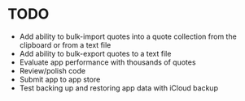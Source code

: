 # TODO

- Add ability to bulk-import quotes into a quote collection from the clipboard or from a text file
- Add ability to bulk-export quotes to a text file
- Evaluate app performance with thousands of quotes
- Review/polish code
- Submit app to app store
- Test backing up and restoring app data with iCloud backup
